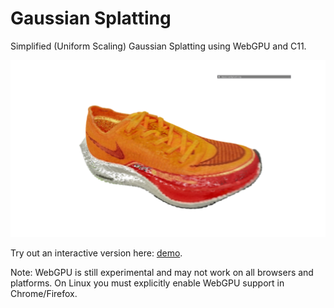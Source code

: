 # Gaussian Splatting

Simplified (Uniform Scaling) Gaussian Splatting using WebGPU and C11.

![](sample.png)

Try out an interactive version here: [demo](https://klemenpl.github.io/GaussianSplatting/).

Note: WebGPU is still experimental and may not work on all browsers and platforms.
On Linux you must explicitly enable WebGPU support in Chrome/Firefox.

